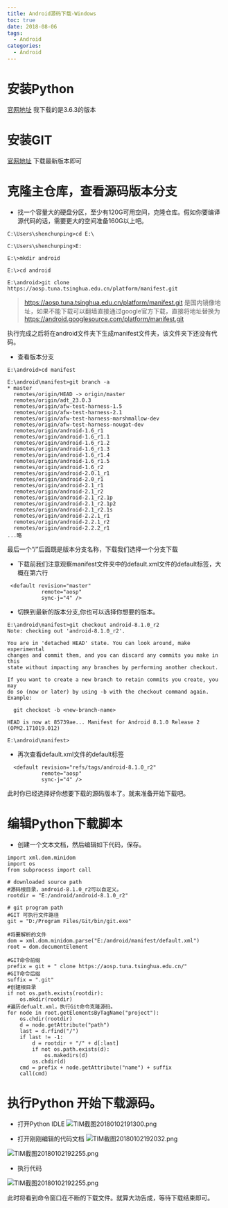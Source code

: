 ```yaml
---
title: Android源码下载-Windows
toc: true
date: 2018-08-06
tags:
  - Android
categories:
  - Android
---
```




# 安装Python
 [官网地址](http://www.python.org/) 我下载的是3.6.3的版本

# 安装GIT
 [官网地址](https://git-scm.com/) 下载最新版本即可


# 克隆主仓库，查看源码版本分支
* 找一个容量大的硬盘分区，至少有120G可用空间，克隆仓库。假如你要编译源代码的话，需要更大的空间准备160G以上吧。
```
C:\Users\shenchunping>cd E:\

C:\Users\shenchunping>E:

E:\>mkdir android

E:\>cd android

E:\android>git clone https://aosp.tuna.tsinghua.edu.cn/platform/manifest.git

```

> https://aosp.tuna.tsinghua.edu.cn/platform/manifest.git 是国内镜像地址，如果不能下载可以翻墙直接通过google官方下载，直接将地址替换为  https://android.googlesource.com/platform/manifest.git

执行完成之后将在android文件夹下生成manifest文件夹，该文件夹下还没有代码。
* 查看版本分支
```
E:\android>cd manifest

E:\android\manifest>git branch -a
* master
  remotes/origin/HEAD -> origin/master
  remotes/origin/adt_23.0.3
  remotes/origin/afw-test-harness-1.5
  remotes/origin/afw-test-harness-2.1
  remotes/origin/afw-test-harness-marshmallow-dev
  remotes/origin/afw-test-harness-nougat-dev
  remotes/origin/android-1.6_r1
  remotes/origin/android-1.6_r1.1
  remotes/origin/android-1.6_r1.2
  remotes/origin/android-1.6_r1.3
  remotes/origin/android-1.6_r1.4
  remotes/origin/android-1.6_r1.5
  remotes/origin/android-1.6_r2
  remotes/origin/android-2.0.1_r1
  remotes/origin/android-2.0_r1
  remotes/origin/android-2.1_r1
  remotes/origin/android-2.1_r2
  remotes/origin/android-2.1_r2.1p
  remotes/origin/android-2.1_r2.1p2
  remotes/origin/android-2.1_r2.1s
  remotes/origin/android-2.2.1_r1
  remotes/origin/android-2.2.1_r2
  remotes/origin/android-2.2.2_r1
...略
```
最后一个“/”后面既是版本分支名称，下载我们选择一个分支下载

* 下载前我们注意观察manifest文件夹中的default.xml文件的default标签，大概在第六行
```
 <default revision="master"
           remote="aosp"
           sync-j="4" />
```
* 切换到最新的版本分支,你也可以选择你想要的版本。
```
E:\android\manifest>git checkout android-8.1.0_r2
Note: checking out 'android-8.1.0_r2'.

You are in 'detached HEAD' state. You can look around, make experimental
changes and commit them, and you can discard any commits you make in this
state without impacting any branches by performing another checkout.

If you want to create a new branch to retain commits you create, you may
do so (now or later) by using -b with the checkout command again. Example:

  git checkout -b <new-branch-name>

HEAD is now at 85739ae... Manifest for Android 8.1.0 Release 2 (OPM2.171019.012)

E:\android\manifest>
```

* 再次查看default.xml文件的default标签
```
  <default revision="refs/tags/android-8.1.0_r2"
           remote="aosp"
           sync-j="4" />
```
此时你已经选择好你想要下载的源码版本了。就来准备开始下载吧。


# 编辑Python下载脚本
* 创建一个文本文档，然后编辑如下代码，保存。
```
import xml.dom.minidom
import os
from subprocess import call

# downloaded source path
#源码根目录，android-8.1.0_r2可以自定义。
rootdir = "E:/android/android-8.1.0_r2"

# git program path
#GIT 可执行文件路径
git = "D:/Program Files/Git/bin/git.exe"

#将要解析的文件
dom = xml.dom.minidom.parse("E:/android/manifest/default.xml")
root = dom.documentElement

#GIT命令前缀
prefix = git + " clone https://aosp.tuna.tsinghua.edu.cn/"
#GIT命令后缀
suffix = ".git"
#创建根目录
if not os.path.exists(rootdir):
    os.mkdir(rootdir)
#遍历defualt.xml，执行Git命令克隆源码。
for node in root.getElementsByTagName("project"):
    os.chdir(rootdir)
    d = node.getAttribute("path")
    last = d.rfind("/")
    if last != -1:
        d = rootdir + "/" + d[:last]
        if not os.path.exists(d):
            os.makedirs(d)
        os.chdir(d)
    cmd = prefix + node.getAttribute("name") + suffix
    call(cmd)
```

# 执行Python 开始下载源码。


* 打开Python IDLE 
![TIM截图20180102191300.png](./20180806-03-Android源码下载-Windows/2093886-2a293e366bdcba76.webp)

* 打开刚刚编辑的代码文档
![TIM截图20180102192032.png](./20180806-03-Android源码下载-Windows/2093886-dcbfb890c573a27f.webp)

![TIM截图20180102192255.png](./20180806-03-Android源码下载-Windows/2093886-a856b025d87fedac.webp)

* 执行代码

![TIM截图20180102192255.png](./20180806-03-Android源码下载-Windows/2093886-9aee698760fe6da6.webp)

此时将看到命令窗口在不断的下载文件。就算大功告成，等待下载结束即可。



